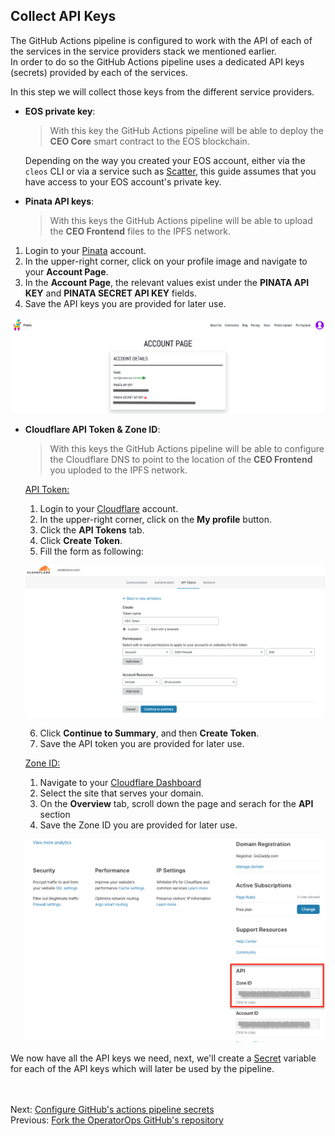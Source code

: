 ## Collect API Keys  

The GitHub Actions pipeline is configured to work with the API of each of the services in the service providers stack we mentioned earlier.  
In order to do so the GitHub Actions pipeline uses a dedicated API keys (secrets) provided by each of the services.  

In this step we will collect those keys from the different service providers. 

- **EOS private key**:  
  > With this key the GitHub Actions pipeline will be able to deploy the **CEO Core** smart contract to the EOS blockchain.  
  
  Depending on the way you created your EOS account, either via the ```cleos``` CLI or via a service such as [Scatter](https://support.get-scatter.com/article/33-creating-an-eos-account), this guide assumes that you have access to your EOS account's private key.

- **Pinata API keys**:
  > With this keys the GitHub Actions pipeline will be able to upload the **CEO Frontend** files to the IPFS network.
   
1. Login to your [Pinata](https://pinata.cloud/signup) account.
2. In the upper-right corner, click on your profile image and navigate to your **Account Page**.
3. In the **Account Page**, the relevant values exist under the **PINATA API KEY** and **PINATA SECRET API KEY** fields.
4. Save the API keys you are provided for later use.

![Pinata account page](images/pinata.png)

- **Cloudflare API Token & Zone ID**:
  > With this keys the GitHub Actions pipeline will be able to configure the Cloudflare DNS to point to the location of the **CEO Frontend** you uploded to the IPFS network.

    <u>API Token:</u>
    1. Login to your [Cloudflare](https://dash.cloudflare.com/sign-up) account.
    2. In the upper-right corner, click on the **My profile** button.
    3. Click the **API Tokens** tab.
    4. Click  **Create Token**.
    5. Fill the form as following:

    ![Cloudflare create Api token](images/cloudflare-ceo-token.png)

    6. Click  **Continue to Summary**, and then **Create Token**.
    7. Save the API token you are provided for later use.

    <u>Zone ID:</u>
    1. Navigate to your [Cloudflare Dashboard](https://dash.cloudflare.com/)
    2. Select the site that serves your domain.
    3. On the **Overview** tab, scroll down the page and serach for the **API** section
    4. Save the Zone ID you are provided for later use.
    
    ![Cloudflare create Api token](images/cloudflare-zone-id.png)


We now have all the API keys we need, next, we'll create a [Secret](https://help.github.com/en/actions/automating-your-workflow-with-github-actions/creating-and-using-encrypted-secrets) variable for each of the API keys which will later be used by the pipeline.

<br/><br/>
Next: [Configure GitHub's actions pipeline secrets](08-create-secrets.md)  
Previous:  [Fork the OperatorOps GitHub's repository](06-fork-repo.md)  